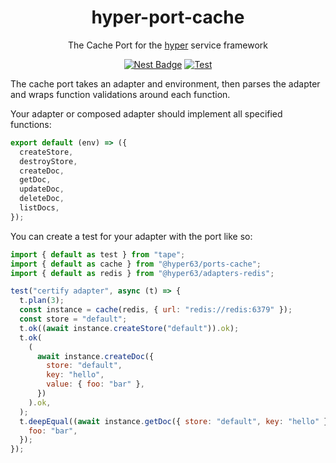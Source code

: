 <h1 align="center">hyper-port-cache</h1>
<p align="center">The Cache Port for the <a href="https://hyper.io/">hyper</a>  service framework</p>
</p>
<p align="center">
  <a href="https://nest.land/package/hyper-port-cache"><img src="https://nest.land/badge.svg" alt="Nest Badge" /></a>
  <a href="https://github.com/hyper63/hyper63/actions/workflows/test-port-cache.yml"><img src="https://github.com/hyper63/hyper63/actions/workflows/test-port-cache.yml/badge.svg" alt="Test" /></a>
</p>

The cache port takes an adapter and environment, then parses the adapter and
wraps function validations around each function.

Your adapter or composed adapter should implement all specified functions:

```js
export default (env) => ({
  createStore,
  destroyStore,
  createDoc,
  getDoc,
  updateDoc,
  deleteDoc,
  listDocs,
});
```

You can create a test for your adapter with the port like so:

```js
import { default as test } from "tape";
import { default as cache } from "@hyper63/ports-cache";
import { default as redis } from "@hyper63/adapters-redis";

test("certify adapter", async (t) => {
  t.plan(3);
  const instance = cache(redis, { url: "redis://redis:6379" });
  const store = "default";
  t.ok((await instance.createStore("default")).ok);
  t.ok(
    (
      await instance.createDoc({
        store: "default",
        key: "hello",
        value: { foo: "bar" },
      })
    ).ok,
  );
  t.deepEqual((await instance.getDoc({ store: "default", key: "hello" })).doc, {
    foo: "bar",
  });
});
```
